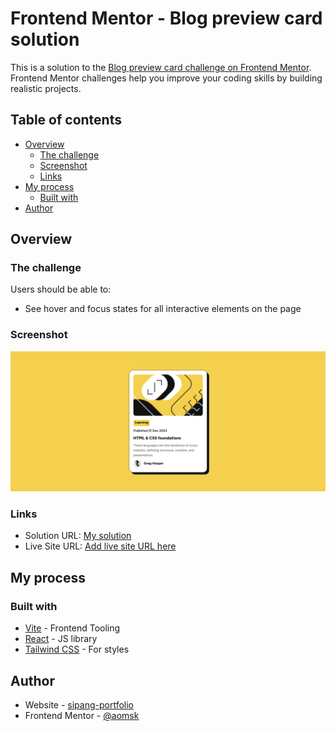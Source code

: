 # Frontend Mentor - Blog preview card solution

This is a solution to the [Blog preview card challenge on Frontend Mentor](https://www.frontendmentor.io/challenges/blog-preview-card-ckPaj01IcS). Frontend Mentor challenges help you improve your coding skills by building realistic projects.

## Table of contents

- [Overview](#overview)
  - [The challenge](#the-challenge)
  - [Screenshot](#screenshot)
  - [Links](#links)
- [My process](#my-process)
  - [Built with](#built-with)
- [Author](#author)

## Overview

### The challenge

Users should be able to:

- See hover and focus states for all interactive elements on the page

### Screenshot

![](https://github.com/aomsk/blog-preview-card/blob/main/src/assets/Screenshot.png?raw=true)

### Links

- Solution URL: [My solution](https://www.frontendmentor.io/solutions/blog-preview-card-using-react-and-tailwind-css-A7XsLvxQ5P)
- Live Site URL: [Add live site URL here](https://your-live-site-url.com)

## My process

### Built with

- [Vite](https://vitejs.dev/) - Frontend Tooling
- [React](https://reactjs.org/) - JS library
- [Tailwind CSS](https://tailwindcss.com/) - For styles

## Author

- Website - [sipang-portfolio](https://sipang-portfolio.vercel.app/)
- Frontend Mentor - [@aomsk](https://www.frontendmentor.io/profile/aomsk)
